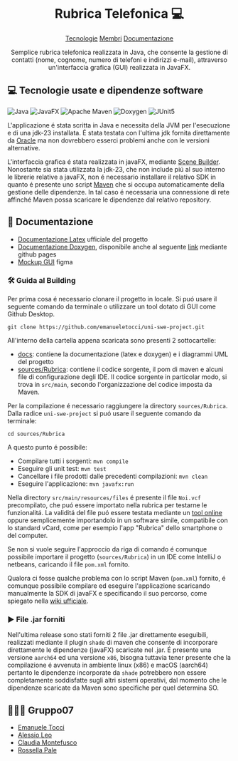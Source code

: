 <h1 align="center" style="font-weight: bold;">Rubrica Telefonica 💻</h1>

<p align="center">
  <a href="#tech">Tecnologie</a>
  <a href="#collab">Membri</a>
  <a href="#docs">Documentazione</a>
</p>

<p align="center">Semplice rubrica telefonica realizzata in Java, che consente la gestione di contatti (nome, cognome, numero di telefoni e indirizzi e-mail), attraverso un'interfaccia grafica (GUI) realizzata in JavaFX.</p>

<h2 id="tech">💻 Tecnologie usate e dipendenze software</h2>

![Java](https://img.shields.io/badge/java-%23ED8B00.svg?style=for-the-badge&logo=openjdk&logoColor=white)
![JavaFX](https://img.shields.io/badge/javafx-%23FF0000.svg?style=for-the-badge&logo=javafx&logoColor=white)
![Apache Maven](https://img.shields.io/badge/Apache%20Maven-C71A36?style=for-the-badge&logo=Apache%20Maven&logoColor=white)
![Doxygen](https://img.shields.io/badge/doxygen-2C4AA8?style=for-the-badge&logo=doxygen&logoColor=white)
![JUnit5](https://img.shields.io/badge/JUnit5-f5f5f5?style=for-the-badge&logo=junit5&logoColor=dc524a)

L'applicazione é stata scritta in Java e necessita della JVM per l'esecuzione e di una jdk-23 installata. É stata testata con l'ultima jdk fornita direttamente da [Oracle](https://www.oracle.com/java/technologies/downloads/) ma non dovrebbero esserci problemi anche con le versioni alternative.

L'interfaccia grafica é stata realizzata in javaFX, mediante [Scene Builder](https://gluonhq.com/products/scene-builder/). Nonostante sia stata utilizzata la jdk-23, che non include piú al suo interno le librerie relative a javaFX, non é necessario installare il relativo SDK in quanto é presente uno script [Maven](https://maven.apache.org/) che si occupa automaticamente della gestione delle dipendenze. In tal caso é necessaria una connessione di rete affinché Maven possa scaricare le dipendenze dal relativo repository.
<h2 id="docs">📕 Documentazione</h2>

- [Documentazione Latex](docs/Documentazione.pdf) ufficiale del progetto
- [Documentazione Doxygen](https://emanueletocci.github.io/uni-swe-project/), disponibile anche al seguente [link](https://emanueletocci.github.io/uni-swe-project/) mediante github pages
- [Mockup GUI](https://www.figma.com/design/yRfKYzcJxZzwm7U6lgOw9i/Rubrica-Telefonica?node-id=5-8&t=NYnUuBUaWFlwxWm4-1) figma

### 🛠️ Guida al Building
Per prima cosa é necessario clonare il progetto in locale. Si puó usare il seguente comando da terminale o utilizzare un tool dotato di GUI come Github Desktop.

    git clone https://github.com/emanueletocci/uni-swe-project.git
    
All'interno della cartella appena scaricata sono presenti 2 sottocartelle:
- [docs](docs): contiene la documentazione (latex e doxygen) e i diagrammi UML del progetto
- [sources/Rubrica](sources): contiene il codice sorgente, il pom di maven e alcuni file di configurazione degli IDE. Il codice sorgente in particolar modo, si trova in `src/main`, secondo l'organizzazione del codice imposta da Maven.

Per la compilazione é necessario raggiungere la directory `sources/Rubrica`. Dalla radice `uni-swe-project` si puó usare il seguente comando da terminale:
    
    cd sources/Rubrica
    
A questo punto é possibile:
- Compilare tutti i sorgenti: `mvn compile`
- Eseguire gli unit test: `mvn test`
- Cancellare i file prodotti dalle precedenti compilazioni: `mvn clean`
- Eseguire l'applicazione: `mvn javafx:run`

Nella directory `src/main/resources/files` é presente il file `Noi.vcf` precompilato, che puó essere importato nella rubrica per testarne le funzionalitá. La validitá del file puó essere testata mediante un [tool online](https://freefileviewers.com/) oppure semplicemente importandolo in un software simile, compatibile con lo standard vCard, come per esempio l'app "Rubrica" dello smartphone o del computer.

Se non si vuole seguire l'approccio da riga di comando é comunque possibile importare il progetto (`sources/Rubrica`) in un IDE come IntelliJ o netbeans, caricando il file `pom.xml` fornito.

Qualora ci fosse qualche problema con lo script Maven (`pom.xml`) fornito, é comunque possibile compilare ed eseguire l'applicazione scaricando manualmente la SDK di javaFX e specificando il suo percorso, come spiegato nella [wiki ufficiale](https://openjfx.io/openjfx-docs/#install-javafx).

### ▶️ File .jar forniti
Nell'ultima release sono stati forniti 2 file .jar direttamente eseguibili, realizzati mediante il plugin `shade` di maven che consente di incorporare direttamente le dipendenze (javaFX) scaricate nel .jar. É presente una versione `aarch64` ed una versione `x86`, bisogna tuttavia tener presente che la compilazione é avvenuta in ambiente linux (x86) e macOS (aarch64) pertanto le dipendenze incorporate da `shade` potrebbero non essere completamente soddisfatte sugli altri sistemi operativi, dal momento che le dipendenze scaricate da Maven sono specifiche per quel determina SO.


<h2 id="collab">🧑‍🤝‍🧑 Gruppo07</h2>

- [Emanuele Tocci](https://github.com/emanueletocci)
- [Alessio Leo](https://github.com/Al3Leo)
- [Claudia Montefusco](https://github.com/ClaudiaMontefusco3)
- [Rossella Pale](https://github.com/rossellapale)

